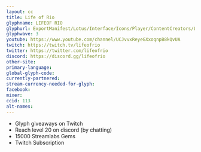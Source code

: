 ```yaml
---
layout: cc
title: Life of Rio
glyphname: LIFEOF RIO
glyphurl: ExportManifest/Lotus/Interface/Icons/Player/ContentCreators/LifeOfRio.png
glyphwave: 3
youtube: https://www.youtube.com/channel/UCJvvxReyeGXxoqnpB8kQvUA
twitch: https://twitch.tv/lifeofrio
twitter: https://twitter.com/lifeofrio
discord: https://discord.gg/lifeofrio
other-site:
primary-language:
global-glyph-code:
currently-partnered:
stream-currency-needed-for-glyph:
facebook:
mixer:
ccid: 113
alt-names:
---
```

* Glyph giveaways on Twitch
* Reach level 20 on discord (by chatting)
* 15000 Streamlabs Gems
* Twitch Subscription
